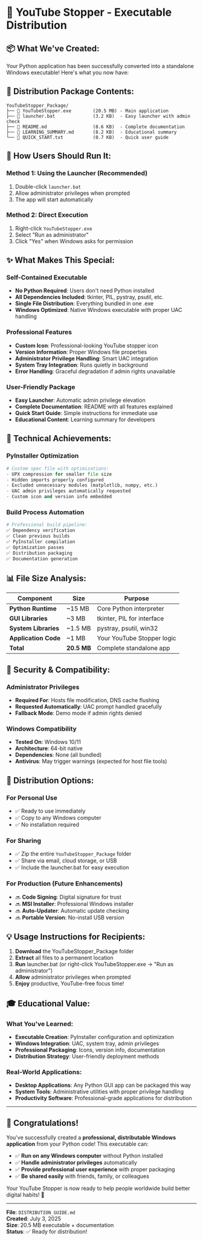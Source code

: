 # 🎯 YouTube Stopper - Executable Distribution

## 📦 **What We've Created:**

Your Python application has been successfully converted into a standalone Windows executable! Here's what you now have:

## 📁 **Distribution Package Contents:**

```
YouTubeStopper_Package/
├── 📄 YouTubeStopper.exe        (20.5 MB) - Main application
├── 📄 launcher.bat              (3.2 KB)  - Easy launcher with admin check
├── 📄 README.md                 (8.6 KB)  - Complete documentation  
├── 📄 LEARNING_SUMMARY.md       (8.2 KB)  - Educational summary
└── 📄 QUICK_START.txt           (0.7 KB)  - Quick user guide
```

## 🚀 **How Users Should Run It:**

### **Method 1: Using the Launcher (Recommended)**
1. Double-click `launcher.bat`
2. Allow administrator privileges when prompted
3. The app will start automatically

### **Method 2: Direct Execution**
1. Right-click `YouTubeStopper.exe`
2. Select "Run as administrator"
3. Click "Yes" when Windows asks for permission

## ✨ **What Makes This Special:**

### **Self-Contained Executable**
- **No Python Required**: Users don't need Python installed
- **All Dependencies Included**: tkinter, PIL, pystray, psutil, etc.
- **Single File Distribution**: Everything bundled in one .exe
- **Windows Optimized**: Native Windows executable with proper UAC handling

### **Professional Features**
- **Custom Icon**: Professional-looking YouTube stopper icon
- **Version Information**: Proper Windows file properties
- **Administrator Privilege Handling**: Smart UAC integration
- **System Tray Integration**: Runs quietly in background
- **Error Handling**: Graceful degradation if admin rights unavailable

### **User-Friendly Package**
- **Easy Launcher**: Automatic admin privilege elevation
- **Complete Documentation**: README with all features explained
- **Quick Start Guide**: Simple instructions for immediate use
- **Educational Content**: Learning summary for developers

## 🎯 **Technical Achievements:**

### **PyInstaller Optimization**
```python
# Custom spec file with optimizations:
- UPX compression for smaller file size
- Hidden imports properly configured
- Excluded unnecessary modules (matplotlib, numpy, etc.)
- UAC admin privileges automatically requested
- Custom icon and version info embedded
```

### **Build Process Automation**
```python
# Professional build pipeline:
✅ Dependency verification
✅ Clean previous builds  
✅ PyInstaller compilation
✅ Optimization passes
✅ Distribution packaging
✅ Documentation generation
```

## 📊 **File Size Analysis:**

| Component | Size | Purpose |
|-----------|------|---------|
| **Python Runtime** | ~15 MB | Core Python interpreter |
| **GUI Libraries** | ~3 MB | tkinter, PIL for interface |
| **System Libraries** | ~1.5 MB | pystray, psutil, win32 |
| **Application Code** | ~1 MB | Your YouTube Stopper logic |
| **Total** | **20.5 MB** | Complete standalone app |

## 🔐 **Security & Compatibility:**

### **Administrator Privileges**
- **Required For**: Hosts file modification, DNS cache flushing
- **Requested Automatically**: UAC prompt handled gracefully
- **Fallback Mode**: Demo mode if admin rights denied

### **Windows Compatibility**
- **Tested On**: Windows 10/11
- **Architecture**: 64-bit native
- **Dependencies**: None (all bundled)
- **Antivirus**: May trigger warnings (expected for host file tools)

## 🚀 **Distribution Options:**

### **For Personal Use**
- ✅ Ready to use immediately
- ✅ Copy to any Windows computer
- ✅ No installation required

### **For Sharing**
- ✅ Zip the entire `YouTubeStopper_Package` folder
- ✅ Share via email, cloud storage, or USB
- ✅ Include the launcher.bat for easy execution

### **For Production** (Future Enhancements)
- 🔜 **Code Signing**: Digital signature for trust
- 🔜 **MSI Installer**: Professional Windows installer
- 🔜 **Auto-Updater**: Automatic update checking
- 🔜 **Portable Version**: No-install USB version

## 💡 **Usage Instructions for Recipients:**

1. **Download** the YouTubeStopper_Package folder
2. **Extract** all files to a permanent location
3. **Run** launcher.bat (or right-click YouTubeStopper.exe → "Run as administrator")
4. **Allow** administrator privileges when prompted
5. **Enjoy** productive, YouTube-free focus time!

## 🎓 **Educational Value:**

### **What You've Learned:**
- **Executable Creation**: PyInstaller configuration and optimization
- **Windows Integration**: UAC, system tray, admin privileges
- **Professional Packaging**: Icons, version info, documentation
- **Distribution Strategy**: User-friendly deployment methods

### **Real-World Applications:**
- **Desktop Applications**: Any Python GUI app can be packaged this way
- **System Tools**: Administrative utilities with proper privilege handling
- **Productivity Software**: Professional-grade applications for distribution

---

## 🎉 **Congratulations!**

You've successfully created a **professional, distributable Windows application** from your Python code! This executable can:

- ✅ **Run on any Windows computer** without Python installed
- ✅ **Handle administrator privileges** automatically
- ✅ **Provide professional user experience** with proper packaging
- ✅ **Be shared easily** with friends, family, or colleagues

Your YouTube Stopper is now ready to help people worldwide build better digital habits! 🌟

---

**File**: `DISTRIBUTION_GUIDE.md`  
**Created**: July 3, 2025  
**Size**: 20.5 MB executable + documentation  
**Status**: ✅ Ready for distribution!

